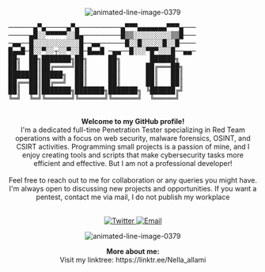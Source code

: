 <p align="center" href="https://www.animatedimages.org/cat-lines-562.htm"><img src="https://www.animatedimages.org/data/media/562/animated-line-image-0379.gif" border="0" alt="animated-line-image-0379" /></p>
<p align="center">
  <pre>
──────▄▀▄─────▄▀▄──────────▄▀▀▀▄▄▄▄▄▄▄▀▀▀▄───
─────▄█░░▀▀▀▀▀░░█▄─────────█▒▒░░░░░░░░░▒▒█───
─▄▄──█░░░░░░░░░░░█──▄▄──────█░░█░░░░░█░░█────
█▄▄█─█░░▀░░┬░░▀░░█─█▄▄█ ─▄▄──█░░░▀█▀░░░█──▄▄─
██╗  ██╗███████╗██╗     ██╗       ██████╗ 
██║  ██║██╔════╝██║     ██║      ██╔═══██╗
███████║█████╗  ██║     ██║      ██║   ██║
██╔══██║██╔══╝  ██║     ██║      ██║   ██║
██║  ██║███████╗███████╗███████╗ ╚██████╔╝
╚═╝  ╚═╝╚══════╝╚══════╝╚══════╝  ╚═════╝ 
  </pre>
</p>

<p align="center">
  <strong>Welcome to my GitHub profile!</strong><br>
  I'm a dedicated full-time Penetration Tester specializing in Red Team operations with a focus on web security, malware forensics, OSINT, and CSIRT activities. Programming small projects is a passion of mine, and I enjoy creating tools and scripts that make cybersecurity tasks more efficient and effective.
  But I am not a professional developer! 
  <br><br>
  Feel free to reach out to me for collaboration or any queries you might have. I'm always open to discussing new projects and opportunities. 
  If you want a pentest, contact me via mail, I do not publish my workplace
  <br><br>
</p>
<p align="center">
  <a href="https://twitter.com/n3ll41" target="_blank">
    <img src="https://img.shields.io/badge/Twitter-%23A020F0.svg?style=for-the-badge&logo=Twitter&logoColor=white" alt="Twitter">
  </a>
  <a href="mailto:n3ll4@protonmail.com">
    <img src="https://img.shields.io/badge/Email-%2300FFFF.svg?style=for-the-badge&logo=GMail&logoColor=white" alt="Email">
  </a>
</p>


<p align="center" href="https://www.animatedimages.org/cat-lines-562.htm"><img src="https://www.animatedimages.org/data/media/562/animated-line-image-0379.gif" border="0" alt="animated-line-image-0379" /></p>
<p align="center">
  <strong>More about me:</strong><br>
Visit my linktree: https://linktr.ee/Nella_allami </p>
